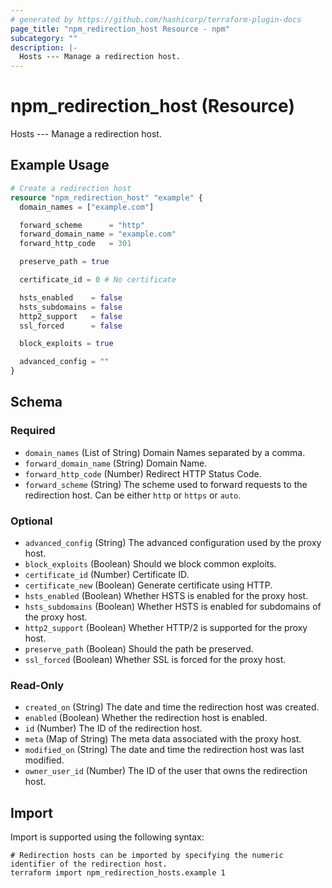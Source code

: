 ```yaml
---
# generated by https://github.com/hashicorp/terraform-plugin-docs
page_title: "npm_redirection_host Resource - npm"
subcategory: ""
description: |-
  Hosts --- Manage a redirection host.
---
```


# npm_redirection_host (Resource)

Hosts --- Manage a redirection host.

## Example Usage

```terraform
# Create a redirection host
resource "npm_redirection_host" "example" {
  domain_names = ["example.com"]

  forward_scheme      = "http"
  forward_domain_name = "example.com"
  forward_http_code   = 301

  preserve_path = true

  certificate_id = 0 # No certificate

  hsts_enabled    = false
  hsts_subdomains = false
  http2_support   = false
  ssl_forced      = false

  block_exploits = true

  advanced_config = ""
}
```

<!-- schema generated by tfplugindocs -->
## Schema

### Required

- `domain_names` (List of String) Domain Names separated by a comma.
- `forward_domain_name` (String) Domain Name.
- `forward_http_code` (Number) Redirect HTTP Status Code.
- `forward_scheme` (String) The scheme used to forward requests to the redirection host. Can be either `http` or `https` or `auto`.

### Optional

- `advanced_config` (String) The advanced configuration used by the proxy host.
- `block_exploits` (Boolean) Should we block common exploits.
- `certificate_id` (Number) Certificate ID.
- `certificate_new` (Boolean) Generate certificate using HTTP.
- `hsts_enabled` (Boolean) Whether HSTS is enabled for the proxy host.
- `hsts_subdomains` (Boolean) Whether HSTS is enabled for subdomains of the proxy host.
- `http2_support` (Boolean) Whether HTTP/2 is supported for the proxy host.
- `preserve_path` (Boolean) Should the path be preserved.
- `ssl_forced` (Boolean) Whether SSL is forced for the proxy host.

### Read-Only

- `created_on` (String) The date and time the redirection host was created.
- `enabled` (Boolean) Whether the redirection host is enabled.
- `id` (Number) The ID of the redirection host.
- `meta` (Map of String) The meta data associated with the proxy host.
- `modified_on` (String) The date and time the redirection host was last modified.
- `owner_user_id` (Number) The ID of the user that owns the redirection host.

## Import

Import is supported using the following syntax:

```shell
# Redirection hosts can be imported by specifying the numeric identifier of the redirection host.
terraform import npm_redirection_hosts.example 1
```
